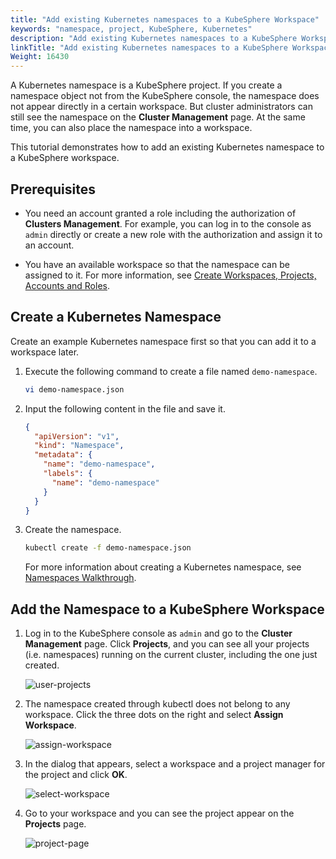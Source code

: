 ```yaml
---
title: "Add existing Kubernetes namespaces to a KubeSphere Workspace"
keywords: "namespace, project, KubeSphere, Kubernetes"
description: "Add existing Kubernetes namespaces to a KubeSphere Workspace"
linkTitle: "Add existing Kubernetes namespaces to a KubeSphere Workspace"
Weight: 16430
---
```


A Kubernetes namespace is a KubeSphere project. If you create a namespace object not from the KubeSphere console, the namespace does not appear directly in a certain workspace. But cluster administrators can still see the namespace on the **Cluster Management** page. At the same time, you can also place the namespace into a workspace.

This tutorial demonstrates how to add an existing Kubernetes namespace to a KubeSphere workspace.

## Prerequisites

- You need an account granted a role including the authorization of **Clusters Management**. For example, you can log in to the console as `admin` directly or create a new role with the authorization and assign it to an account.

- You have an available workspace so that the namespace can be assigned to it. For more information, see [Create Workspaces, Projects, Accounts and Roles](../../../quick-start/create-workspace-and-project/).

## Create a Kubernetes Namespace

Create an example Kubernetes namespace first so that you can add it to a workspace later.

1. Execute the following command to create a file named `demo-namespace`.

   ```bash
   vi demo-namespace.json
   ```

2. Input the following content in the file and save it.

   ```json
   {
     "apiVersion": "v1",
     "kind": "Namespace",
     "metadata": {
       "name": "demo-namespace",
       "labels": {
         "name": "demo-namespace"
       }
     }
   }
   ```

3. Create the namespace.

   ```bash
   kubectl create -f demo-namespace.json
   ```

   For more information about creating a Kubernetes namespace, see [Namespaces Walkthrough](https://kubernetes.io/docs/tasks/administer-cluster/namespaces-walkthrough/).

## Add the Namespace to a KubeSphere Workspace

1. Log in to the KubeSphere console as `admin` and go to the **Cluster Management** page. Click **Projects**, and you can see all your projects (i.e. namespaces) running on the current cluster, including the one just created.

   ![user-projects](/images/docs/faq/access-control-and-account-management/add-exisiting-namespaces-to-a-kubesphere-workspace/user-projects.jpg)

2. The namespace created through kubectl does not belong to any workspace. Click the three dots on the right and select **Assign Workspace**.

   ![assign-workspace](/images/docs/faq/access-control-and-account-management/add-exisiting-namespaces-to-a-kubesphere-workspace/assign-workspace.jpg)

3. In the dialog that appears, select a workspace and a project manager for the project and click **OK**.

   ![select-workspace](/images/docs/faq/access-control-and-account-management/add-exisiting-namespaces-to-a-kubesphere-workspace/select-workspace.jpg)

4. Go to your workspace and you can see the project appear on the **Projects** page.

   ![project-page](/images/docs/faq/access-control-and-account-management/add-exisiting-namespaces-to-a-kubesphere-workspace/project-page.jpg)

